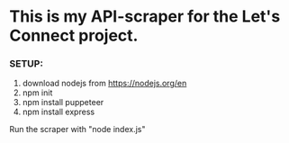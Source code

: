 # This is my API-scraper for the Let's Connect project.

### SETUP: 
1. download nodejs from https://nodejs.org/en
2. npm init
3. npm install puppeteer
4. npm install express

Run the scraper with "node index.js"
